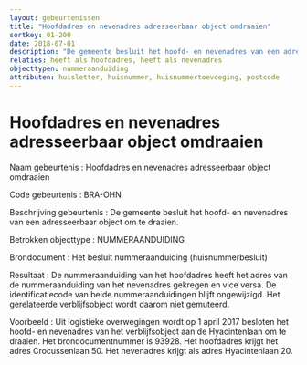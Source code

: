 ```yaml
---
layout: gebeurtenissen
title: "Hoofdadres en nevenadres adresseerbaar object omdraaien"
sortkey: 01-200
date: 2018-07-01
description: "De gemeente besluit het hoofd- en nevenadres van een adresseerbaar object om te draaien."
relaties: heeft als hoofdadres, heeft als nevenadres
objecttypen: nummeraanduiding
attributen: huisletter, huisnummer, huisnummertoevoeging, postcode
---
```


# Hoofdadres en nevenadres adresseerbaar object omdraaien

Naam gebeurtenis
: Hoofdadres en nevenadres adresseerbaar object omdraaien

Code gebeurtenis
: BRA-OHN

Beschrijving gebeurtenis
: De gemeente besluit het hoofd- en nevenadres van een adresseerbaar object om te draaien.

Betrokken objecttype
: NUMMERAANDUIDING

Brondocument
: Het besluit nummeraanduiding (huisnummerbesluit)

Resultaat
: De nummeraanduiding van het hoofdadres heeft het adres van de nummeraanduiding van het nevenadres gekregen en vice versa. De identificatiecode van beide nummeraanduidingen blijft ongewijzigd. Het gerelateerde verblijfsobject wordt daarom niet gemuteerd.

Voorbeeld
: Uit logistieke overwegingen wordt op 1 april 2017 besloten het hoofd- en nevenadres van het verblijfsobject aan de Hyacintenlaan om te draaien. Het brondocumentnummer is 93928. Het hoofdadres krijgt het adres Crocussenlaan 50. Het nevenadres krijgt als adres Hyacintenlaan 20.
